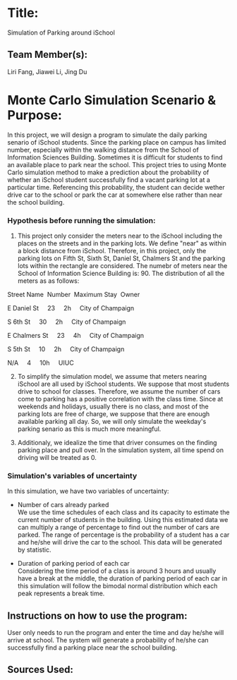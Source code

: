 
# Title: 
Simulation of Parking around iSchool

## Team Member(s):
Liri Fang, Jiawei Li, Jing Du

# Monte Carlo Simulation Scenario & Purpose:

In this project, we will design a program to simulate the daily parking senario of iSchool students. Since the parking place on campus has limited number, especially within the walking distance from the School of Information Sciences Building. Sometimes it is difficult for students to find an available place to park near the school. This project tries to using Monte Carlo simulation method to make a prediction about the probability of whether an iSchool student successfully find a vacant parking lot at a particular time. Referencing this probability, the student can decide wether drive car to the school or park the car at somewhere else rather than near the school building.

### Hypothesis before running the simulation:

1. This project only consider the meters near to the iSchool including the places on the streets and in the parking lots. We define "near" as within a block distance from iSchool. Therefore, in this project, only the parking lots on Fifth St, Sixth St, Daniel St, Chalmers St and the parking lots within the rectangle are considered.
The numebr of meters near the School of Information Science Building is: 90. The distribution of all the meters as as follows:


Street Name&nbsp;&nbsp;Number&nbsp;&nbsp;Maximum Stay&nbsp;&nbsp;Owner


E Daniel St &nbsp;&nbsp;&nbsp; 23 &nbsp;&nbsp;&nbsp; 2h &nbsp;&nbsp;&nbsp; City of Champaign


S 6th St &nbsp;&nbsp;&nbsp; 30 &nbsp;&nbsp;&nbsp; 2h &nbsp;&nbsp;&nbsp; City of Champaign


E Chalmers St &nbsp;&nbsp;&nbsp; 23 &nbsp;&nbsp;&nbsp; 4h &nbsp;&nbsp;&nbsp; City of Champaign


S 5th St &nbsp;&nbsp;&nbsp; 10 &nbsp;&nbsp;&nbsp; 2h &nbsp;&nbsp;&nbsp; City of Champaign


N/A  &nbsp;&nbsp;&nbsp; 4 &nbsp;&nbsp;&nbsp; 10h &nbsp;&nbsp;&nbsp; UIUC

2. To simplify the simulation model, we assume that meters nearing iSchool are all used by iSchool students. We suppose that most students drive to school for classes. Therefore, we assume the number of cars come to parking has a positive correlation with the class time. Since at weekends and holidays, usually there is no class, and most of the parking lots are free of charge, we suppose that there are enough available parking all day. So, we will only simulate the weekday's parking senario as this is much more meaningful.

3. Additionaly, we idealize the time that driver consumes on the finding parking place and pull over. In the simulation system, all time spend on driving will be treated as 0.

### Simulation's variables of uncertainty

In this simulation, we have two variables of uncertainty:

* Number of cars already parked
<br>We use the time schedules of each class and its capacity to estimate the current number of students in the building. Using this estimated data we can multiply a range of percentage to find out the number of cars are parked.
The range of percentage is the probability of a student has a car and he/she will drive the car to the school. This data will be generated by statistic.

* Duration of parking period of each car
<br>Considering the time period of a class is around 3 hours and usually have a break at the middle, the duration of parking period of each car in this simulation will follow the bimodal normal distribution which each peak represents a break time. 



## Instructions on how to use the program:

User only needs to run the program and enter the time and day he/she will arrive at school. The system will generate a probability of he/she can successfully find a parking place near the school building.


## Sources Used:


